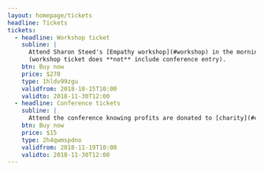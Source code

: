 ```yaml
---
layout: homepage/tickets
headline: Tickets
tickets:
  - headline: Workshop ticket
    subline: |
      Attend Sharon Steed's [Empathy workshop](#workshop) in the morning
      (workshop ticket does **not** include conference entry).
    btn: Buy now
    price: $270
    type: 1hldv99zgu
    validfrom: 2018-10-15T10:00
    validto: 2018-11-30T12:00
  - headline: Conference tickets
    subline: |
      Attend the conference knowing profits are donated to [charity](#charity).
    btn: Buy now
    price: $15
    type: 2h4qwmspdno
    validfrom: 2018-11-19T10:00
    validto: 2018-11-30T12:00
---
```

